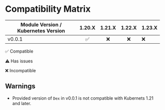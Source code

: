 
# Compatibility Matrix

| Module Version / Kubernetes Version |       1.20.X       | 1.21.X | 1.22.X | 1.23.X |
| ----------------------------------- | :----------------: | :----: | :----: | ------ |
| v0.0.1                              | :white_check_mark: |  :x:   |  :x:   | :x:    |

:white_check_mark: Compatible

:warning: Has issues

:x: Incompatible

## Warnings

- Provided version of `Dex` in v0.0.1 is not compatible with Kubernets 1.21 and later.
